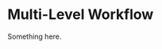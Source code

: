 [title]: # (Multi-Level Workflow)
[tags]: # (XXX)
[priority]: # (5623)
# Multi-Level Workflow
Something here.
